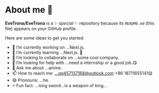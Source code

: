 # About me 👋


**EveTrona/EveTrona** is a ✨ _special_ ✨ repository because its `README.md` (this file) appears on your GitHub profile.

Here are some ideas to get you started:

- 🔭 I’m currently working on ...Next.js.
- 🌱 I’m currently learning ...Next.js.	🤪
- 👯 I’m looking to collaborate on ...some cool company.
- 🤔 I’m looking for help with ...need a internship or a good job.😋
- 💬 Ask me about ...anime.
- 📫 How to reach me: ...qq457137168@outlook.com +86 18711655141😋
- 😄 Pronouns: ...he.
- ⚡ Fun fact: ...long sword...is a weapon of king...

